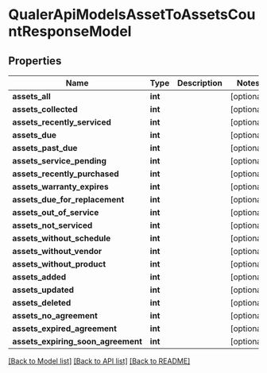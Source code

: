 # QualerApiModelsAssetToAssetsCountResponseModel

## Properties
Name | Type | Description | Notes
------------ | ------------- | ------------- | -------------
**assets_all** | **int** |  | [optional] 
**assets_collected** | **int** |  | [optional] 
**assets_recently_serviced** | **int** |  | [optional] 
**assets_due** | **int** |  | [optional] 
**assets_past_due** | **int** |  | [optional] 
**assets_service_pending** | **int** |  | [optional] 
**assets_recently_purchased** | **int** |  | [optional] 
**assets_warranty_expires** | **int** |  | [optional] 
**assets_due_for_replacement** | **int** |  | [optional] 
**assets_out_of_service** | **int** |  | [optional] 
**assets_not_serviced** | **int** |  | [optional] 
**assets_without_schedule** | **int** |  | [optional] 
**assets_without_vendor** | **int** |  | [optional] 
**assets_without_product** | **int** |  | [optional] 
**assets_added** | **int** |  | [optional] 
**assets_updated** | **int** |  | [optional] 
**assets_deleted** | **int** |  | [optional] 
**assets_no_agreement** | **int** |  | [optional] 
**assets_expired_agreement** | **int** |  | [optional] 
**assets_expiring_soon_agreement** | **int** |  | [optional] 

[[Back to Model list]](../README.md#documentation-for-models) [[Back to API list]](../README.md#documentation-for-api-endpoints) [[Back to README]](../README.md)



